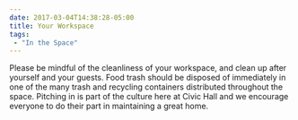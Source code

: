 ```yaml
---
date: 2017-03-04T14:38:28-05:00
title: Your Workspace
tags:
 - "In the Space"
---
```

Please be mindful of the cleanliness of your workspace, and clean up after yourself and your guests. Food trash should be disposed of immediately in one of the many trash and recycling containers distributed throughout the space. Pitching in is part of the culture here at Civic Hall and we encourage everyone to do their part in maintaining a great home.
